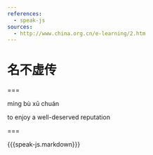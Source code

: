 ```yaml
---
references:
  - speak-js
sources:
  - http://www.china.org.cn/e-learning/2.htm
---
```


# 名不虚传

===

míng bù xū chuán

to enjoy a well-deserved reputation

===

{{{speak-js.markdown}}}
